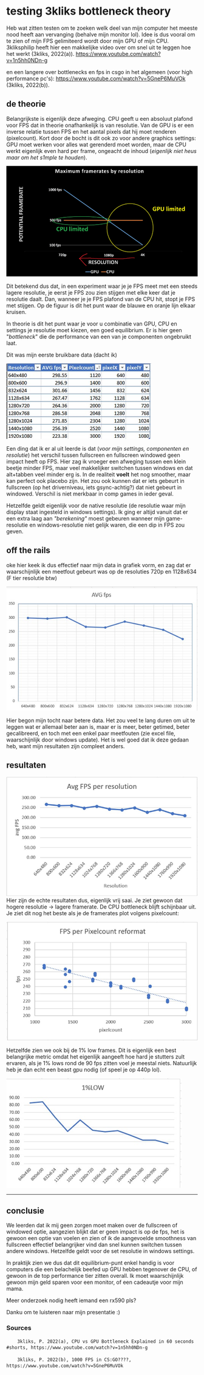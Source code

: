 # testing 3kliks bottleneck theory
Heb wat zitten testen om te zoeken welk deel van mijn computer het meeste nood heeft aan vervanging (behalve mijn monitor lol).
Idee is dus vooral om te zien of mijn FPS gelimiteerd wordt door mijn GPU of mijn CPU. 3kliksphilip heeft hier een makkelijke video over om snel uit te leggen hoe het werkt (3kliks, 2022(a)). https://www.youtube.com/watch?v=1n5hh0NDn-g

en een langere over bottlenecks en fps in csgo in het algemeen (voor high performance pc's): https://www.youtube.com/watch?v=5GneP6MuVOk (3kliks, 2022(b)). 

## de theorie
Belangrijkste is eigenlijk deze afweging. CPU geeft u een absoluut plafond voor FPS dat in theorie onafhankelijk is van resolutie. Van de GPU is er een inverse relatie tussen FPS en het aantal pixels dat hij moet renderen (pixelcount). Kort door de bocht is dit ook zo voor andere graphics settings: GPU moet werken voor alles wat gerenderd moet worden, maar de CPU werkt eigenlijk even hard per frame, ongeacht de inhoud (*eigenlijk niet heus maar om het s1mple te houden*).

![3kliks](images/3kliks.png)

Dit betekend dus dat, in een experiment waar je je FPS meet met een steeds lagere resolutie, je eerst je FPS zou zien stijgen met elke keer dat je resolutie daalt. Dan, wanneer je je FPS plafond van de CPU hit, stopt je FPS met stijgen. Op de figuur is dit het punt waar de blauwe en oranje lijn elkaar kruisen.

In theorie is dit het punt waar je voor u combinatie van GPU, CPU en settings je resolutie moet kiezen, een goed equilibrium. Er is hier geen "*bottleneck*" die de performance van een van je componenten ongebruikt laat.

Dit was mijn eerste bruikbare data (dacht ik)

![data](images/relevant.jpg)

Een ding dat ik er al uit leerde is dat (*voor mijn settings, componenten en resolutie*) het verschil tussen fullscreen en fullscreen windowed geen impact heeft op FPS. Hier zag ik vroeger een afweging tussen een klein beetje minder FPS, maar veel makkelijker switchen tussen windows en dat alt+tabben veel minder erg is. In de realiteit **voelt** het nog smoother, maar kan perfect ook placebo zijn. Het zou ook kunnen dat er iets gebeurt in fullscreen (op het driverniveau, iets gsync-achtig?) dat niet gebeurt in windowed. Verschil is niet merkbaar in comp games in ieder geval.

Hetzelfde geldt eigenlijk voor de native resolutie (de resolutie waar mijn display staat ingesteld in windows settings). Ik ging er altijd vanuit dat er een extra laag aan *"berekening"* moest gebeuren wanneer mijn game-resolutie en windows-resolutie niet gelijk waren, die een dip in FPS zou geven.

## off the rails
oke hier keek ik dus effectief naar mijn data in grafiek vorm, en zag dat er waarschijnlijk een meetfout gebeurt was op de resoluties 720p en 1128x634 (F tier resolutie btw)
               
![per resolutie](images/per%20resolutie.jpg)

Hier begon mijn tocht naar betere data. Het zou veel te lang duren om uit te leggen wat er allemaal beter aan is, maar er is meer, beter getimed, beter gecalibreerd, en toch met een enkel paar meetfouten (zie excel file, waarschijnlijk door windows update). Het is wel goed dat ik deze gedaan heb, want mijn resultaten zijn compleet anders.


## resultaten
![fps per resolutie met nieuwe data](images/fpsres.jpg)
Hier zijn de echte resultaten dus, eigenlijk vrij saai. Je ziet gewoon dat hogere resolutie -> lagere framerate. De CPU bottleneck blijft schijnbaar uit. Je ziet dit nog het beste als je de framerates plot volgens pixelcount:

![Alt text](images/fpspixelcount.jpg)

Hetzelfde zien we ook bij de 1% low frames. Dit is eigenlijk een best belangrijke metric omdat het eigenlijk aangeeft hoe hard je stutters zult ervaren, als je 1% lows rond de 90 fps zitten voel je meestal niets. Natuurlijk heb je dan echt een beast gpu nodig (of speel je op 440p lol).

![Alt text](images/1percentlow.jpg)

---

## conclusie
We leerden dat ik mij geen zorgen moet maken over de fullscreen of windowed optie, aangezien blijkt dat er geen impact is op de fps, het is gewoon een optie van voelen en zien of ik de aangevoelde smoothness van fullscreen effectief belangrijker vind dan snel kunnen switchen tussen andere windows. Hetzelfde geldt voor de set resolutie in windows settings.

In praktijk zien we dus dat dit equilibrium-punt enkel handig is voor computers die een belachelijk beefed up GPU hebben tegenover de CPU, of gewoon in de top performance tier zitten overall. Ik moet waarschijnlijk gewoon mijn geld sparen voor een monitor, of een cadeautje voor mijn mama. 

Meer onderzoek nodig heeft iemand een rx590 pls?

Danku om te luisteren naar mijn presentatie :)


### Sources
        3kliks, P. 2022(a), CPU vs GPU Bottleneck Explained in 60 seconds #shorts, https://www.youtube.com/watch?v=1n5hh0NDn-g

        3kliks, P. 2022(b), 1000 FPS in CS:GO????, https://www.youtube.com/watch?v=5GneP6MuVOk